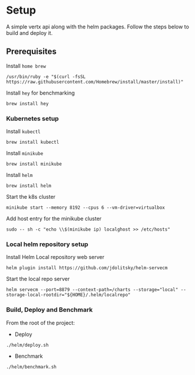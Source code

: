 # Setup

A simple vertx api along with the helm packages. Follow the steps below to build and deploy it.

## Prerequisites

Install `home brew`  
```shell
/usr/bin/ruby -e "$(curl -fsSL https://raw.githubusercontent.com/Homebrew/install/master/install)"
```

Install `hey` for benchmarking
```shell
brew install hey
```

### Kubernetes setup

Install `kubectl`
```shell
brew install kubectl
```

Install `minikube` 
```shell
brew install minikube
```

Install `helm`
```shell
brew install helm
```

Start the k8s cluster
```shell
minikube start --memory 8192 --cpus 6 --vm-driver=virtualbox
```

Add host entry for the minikube cluster
```shell
sudo -- sh -c "echo \\$(minikube ip) localghost >> /etc/hosts"
```

### Local helm repository setup
Install Helm Local repository web server
```shell
helm plugin install https://github.com/jdolitsky/helm-servecm
```

Start the local repo server
```
helm servecm --port=8879 --context-path=/charts --storage="local" --storage-local-rootdir="${HOME}/.helm/localrepo"
```

### Build, Deploy and Benchmark

From the root of the project:

- Deploy
```shell
./helm/deploy.sh
```

- Benchmark
```shell
./helm/benchmark.sh
```

